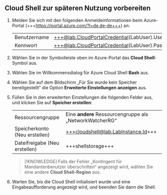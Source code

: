 ## Cloud Shell zur späteren Nutzung vorbereiten
1. Melden Sie sich mit den folgenden Anmeldeinformationen beim Azure-Portal (+++https://portal.azure.com/?l=de.de-de+++) an:

    |||
    |--|--|
    |Benutzername|+++@lab.CloudPortalCredential(LabUser).Username+++|
    |Kennwort|+++@lab.CloudPortalCredential(LabUser).Password+++|

1. Wählen Sie in der Symbolleiste oben im Azure-Portal das **Cloud Shell**-Symbol aus.

1. Wählen Sie im Willkommensdialog für Azure Cloud Shell **Bash** aus.

1. Wählen Sie auf dem Bildschirm „Für Sie wurde kein Speicher bereitgestellt“ die Option **Erweiterte Einstellungen anzeigen** aus.

1. Füllen Sie in den erweiterten Einstellungen die folgenden Felder aus, und klicken Sie auf **Speicher erstellen**:

    |||
    |--|--|
    |Ressourcengruppe|Eine **andere** Ressourcengruppe als „NetworkWatcherRG“|
    |Speicherkonto (Neu erstellen)|+++cloudshell@lab.LabInstance.Id+++|
    |Dateifreigabe (Neu erstellen)|+++shellstorage+++|
    
    >[!KNOWLEDGE] Falls der Fehler „Kontingent für Mandantenbenutzer überschritten“ angezeigt wird, wählen Sie eine andere **Cloud Shell-Region** aus.

1. Warten Sie, bis die Cloud Shell initialisiert wurde und eine Eingabeaufforderung angezeigt wird, und beenden Sie dann die Shell.
